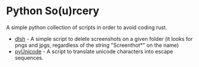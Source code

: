 # Python So(u)rcery  

A simple python collection of scripts in order to avoid coding rust.

* [dlsh](https://github.com/xavrb/pythonSo-u-rcery/tree/master/dlsh)  - A simple script to delete screenshots on a given folder (it looks for pngs and jpgs, regardless of the string "Screenthot*" on the name)  
* [pyUnicode](https://github.com/xavrb/pythonSo-u-rcery/tree/master/pyunicode)  - A script to translate unicode characters into escape sequences.  
